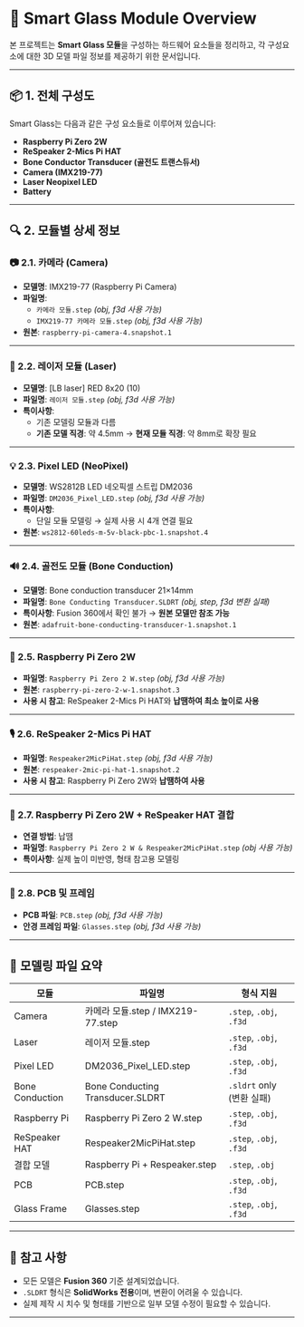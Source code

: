 # 🧠 Smart Glass Module Overview

본 프로젝트는 **Smart Glass 모듈**을 구성하는 하드웨어 요소들을 정리하고, 각 구성요소에 대한 3D 모델 파일 정보를 제공하기 위한 문서입니다.

---

## 📦 1. 전체 구성도

Smart Glass는 다음과 같은 구성 요소들로 이루어져 있습니다:

- **Raspberry Pi Zero 2W**
- **ReSpeaker 2-Mics Pi HAT**
- **Bone Conductor Transducer (골전도 트랜스듀서)**
- **Camera (IMX219-77)**
- **Laser Neopixel LED**
- **Battery**

---

## 🔍 2. 모듈별 상세 정보

### 📷 2.1. 카메라 (Camera)

- **모델명**: IMX219-77 (Raspberry Pi Camera)
- **파일명**:
  - `카메라 모듈.step` *(obj, f3d 사용 가능)*
  - `IMX219-77 카메라 모듈.step` *(obj, f3d 사용 가능)*
- **원본**: `raspberry-pi-camera-4.snapshot.1`

---

### 🔴 2.2. 레이저 모듈 (Laser)

- **모델명**: [LB laser] RED 8x20 (10)
- **파일명**: `레이저 모듈.step` *(obj, f3d 사용 가능)*
- **특이사항**:
  - 기존 모델링 모듈과 다름
  - **기존 모델 직경**: 약 4.5mm → **현재 모듈 직경**: 약 8mm로 확장 필요

---

### 💡 2.3. Pixel LED (NeoPixel)

- **모델명**: WS2812B LED 네오픽셀 스트립 DM2036
- **파일명**: `DM2036_Pixel_LED.step` *(obj, f3d 사용 가능)*
- **특이사항**:
  - 단일 모듈 모델링 → 실제 사용 시 4개 연결 필요
- **원본**: `ws2812-60leds-m-5v-black-pbc-1.snapshot.4`

---

### 🔊 2.4. 골전도 모듈 (Bone Conduction)

- **모델명**: Bone conduction transducer 21×14mm
- **파일명**: `Bone Conducting Transducer.SLDRT` *(obj, step, f3d 변환 실패)*
- **특이사항**: Fusion 360에서 확인 불가 → **원본 모델만 참조 가능**
- **원본**: `adafruit-bone-conducting-transducer-1.snapshot.1`

---

### 🍓 2.5. Raspberry Pi Zero 2W

- **파일명**: `Raspberry Pi Zero 2 W.step` *(obj, f3d 사용 가능)*
- **원본**: `raspberry-pi-zero-2-w-1.snapshot.3`
- **사용 시 참고**: ReSpeaker 2-Mics Pi HAT와 **납땜하여 최소 높이로 사용**

---

### 🎙 2.6. ReSpeaker 2-Mics Pi HAT

- **파일명**: `Respeaker2MicPiHat.step` *(obj, f3d 사용 가능)*
- **원본**: `respeaker-2mic-pi-hat-1.snapshot.2`
- **사용 시 참고**: Raspberry Pi Zero 2W와 **납땜하여 사용**

---

### 🧩 2.7. Raspberry Pi Zero 2W + ReSpeaker HAT 결합

- **연결 방법**: 납땜
- **파일명**: `Raspberry Pi Zero 2 W & Respeaker2MicPiHat.step` *(obj 사용 가능)*
- **특이사항**: 실제 높이 미반영, 형태 참고용 모델링

---

### 🔧 2.8. PCB 및 프레임

- **PCB 파일**: `PCB.step` *(obj, f3d 사용 가능)*
- **안경 프레임 파일**: `Glasses.step` *(obj, f3d 사용 가능)*

---

## 📁 모델링 파일 요약

| 모듈             | 파일명                                     | 형식 지원                   |
|------------------|--------------------------------------------|-----------------------------|
| Camera           | 카메라 모듈.step / IMX219-77.step          | `.step`, `.obj`, `.f3d`     |
| Laser            | 레이저 모듈.step                           | `.step`, `.obj`, `.f3d`     |
| Pixel LED        | DM2036_Pixel_LED.step                      | `.step`, `.obj`, `.f3d`     |
| Bone Conduction  | Bone Conducting Transducer.SLDRT           | `.sldrt` only (변환 실패)   |
| Raspberry Pi     | Raspberry Pi Zero 2 W.step                 | `.step`, `.obj`, `.f3d`     |
| ReSpeaker HAT    | Respeaker2MicPiHat.step                    | `.step`, `.obj`, `.f3d`     |
| 결합 모델        | Raspberry Pi + Respeaker.step              | `.step`, `.obj`             |
| PCB              | PCB.step                                   | `.step`, `.obj`, `.f3d`     |
| Glass Frame      | Glasses.step                               | `.step`, `.obj`, `.f3d`     |

---

## 📌 참고 사항

- 모든 모델은 **Fusion 360** 기준 설계되었습니다.
- `.SLDRT` 형식은 **SolidWorks 전용**이며, 변환이 어려울 수 있습니다.
- 실제 제작 시 치수 및 형태를 기반으로 일부 모델 수정이 필요할 수 있습니다.

---
